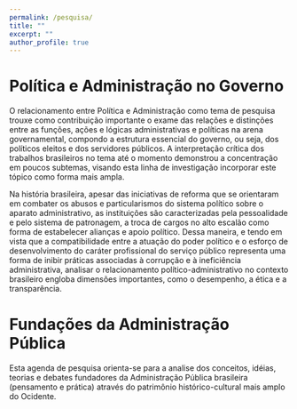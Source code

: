 ```yaml
---
permalink: /pesquisa/
title: ""
excerpt: ""
author_profile: true
---
```


Política e Administração no Governo
====

O relacionamento entre Política e Administração como tema de pesquisa trouxe como contribuição importante o exame das relações e distinções entre as funções, ações e lógicas administrativas e políticas na arena governamental, compondo a estrutura essencial do governo, ou seja, dos políticos eleitos e dos servidores públicos. A interpretação crítica dos trabalhos brasileiros no tema até o momento demonstrou a concentração em poucos subtemas, visando esta linha de investigação incorporar este tópico como forma mais ampla.

Na história brasileira, apesar das iniciativas de reforma que se orientaram em combater os abusos e particularismos do sistema político sobre o aparato administrativo, as instituições são caracterizadas pela pessoalidade e pelo sistema de patronagem, a troca de cargos no alto escalão como forma de estabelecer alianças e apoio político. Dessa maneira, e tendo em vista que a compatibilidade entre a atuação do poder político e o esforço de desenvolvimento do caráter profissional do serviço público representa uma forma de inibir práticas associadas à corrupção e à ineficiência administrativa, analisar o relacionamento político-administrativo no contexto brasileiro engloba dimensões importantes, como o desempenho, a ética e a transparência.

Fundações da Administração Pública
===

Esta agenda de pesquisa orienta-se para a analise dos conceitos, idéias, teorias e debates fundadores da Administração Pública brasileira (pensamento e prática) através do patrimônio histórico-cultural mais amplo do Ocidente.
